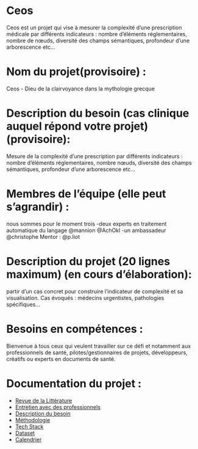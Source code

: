 # Ceos
Ceos est un projet qui vise à mesurer la complexité d’une prescription médicale par différents indicateurs : nombre d’éléments réglementaires, nombre de nœuds, diversité des champs sémantiques, profondeur d’une arborescence etc…

# Nom du projet(provisoire) : 
Ceos - Dieu de la clairvoyance dans la mythologie grecque 

# Description du besoin (cas clinique auquel répond votre projet) (provisoire): 
Mesure de la complexité d’une prescription par différents indicateurs : nombre d’éléments réglementaires, nombre nœuds, diversité des champs sémantiques, profondeur d’une arborescence etc…

# Membres de l’équipe (elle peut s’agrandir) : 
nous sommes pour le moment trois
-deux experts en traitement automatique du langage @mannion @AchOkl
-un ambassadeur @christophe
Mentor : @p.liot

# Description du projet (20 lignes maximum) (en cours d’élaboration): 
partir d’un cas concret pour construire l’indicateur de complexité et sa visualisation. Cas évoqués : médecins urgentistes, pathologies spécifiques…

# Besoins en compétences : 
Bienvenue à tous ceux qui veulent travailler sur ce défi et notamment aux professionnels de santé, pilotes/gestionnaires de projets, développeurs, créatifs ou experts en documents de santé.

# Documentation du projet :
- [Revue de la Littérature](https://github.com/nammu-io/ceos/blob/main/Revue-Litt%C3%A9rature.md)
- [Entretien avec des professionnels](https://github.com/nammu-io/ceos/blob/main/Revue-Litt%C3%A9rature.md)
- [Description du besoin](https://github.com/nammu-io/ceos/blob/main/Revue-Litt%C3%A9rature.md)
- [Méthodologie](https://github.com/nammu-io/ceos/blob/main/Revue-Litt%C3%A9rature.md)
- [Tech Stack](https://github.com/nammu-io/ceos/blob/main/Revue-Litt%C3%A9rature.md)
- [Dataset](https://github.com/nammu-io/ceos/blob/main/Revue-Litt%C3%A9rature.md)
- [Calendrier](https://github.com/nammu-io/ceos/blob/main/Revue-Litt%C3%A9rature.md)


